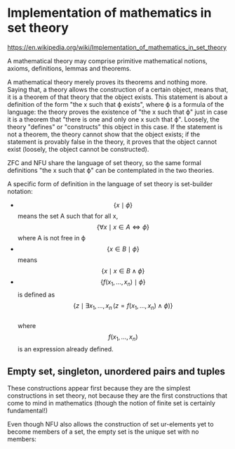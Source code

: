 # Implementation of mathematics in set theory

https://en.wikipedia.org/wiki/Implementation_of_mathematics_in_set_theory

A mathematical theory may comprise primitive mathematical notions, axioms, definitions, lemmas and theorems.

A mathematical theory merely proves its theorems and nothing more. Saying that, a theory allows the construction of a certain object, means that, it is a theorem of that theory that the object exists. This statement is about a definition of the form "the x such that ϕ exists", where ϕ is a formula of the language: the theory proves the existence of "the x such that ϕ" just in case it is a theorem that "there is one and only one x such that ϕ". Loosely, the theory "defines" or "constructs" this object in this case. If the statement is not a theorem, the theory cannot show that the object exists; if the statement is provably false in the theory, it proves that the object cannot exist (loosely, the object cannot be constructed).


ZFC and NFU share the language of set theory, so the same formal definitions "the x such that ϕ" can be contemplated in the two theories.

A specific form of definition in the language of set theory is set-builder notation:
- $$\{ x \mid \phi \}$$ 
means the set A such that for all x, 
$$\{ \forall x \mid x \in A \iff \phi \}$$ where A is not free in ϕ
- $$\{ x \in B \mid \phi \}$$ means $$\{ x \mid x \in B ∧ \phi \}$$
- $$\{ f(x_{1}, \ldots, x_{n}) \mid \phi \}$$ is defined as    
$$\{z\mid \exists x_{1},\ldots ,x_{n}\, (z=f(x_{1},\dots ,x_{n}) \wedge \phi )\}$$    
where $$f(x_{1},\ldots ,x_{n})$$ 
is an expression already defined.


## Empty set, singleton, unordered pairs and tuples

These constructions appear first because they are the simplest constructions in set theory, not because they are the first constructions that come to mind in mathematics (though the notion of finite set is certainly fundamental!) 


Even though NFU also allows the construction of set ur-elements yet to become members of a set, the empty set is the unique set with no members:
